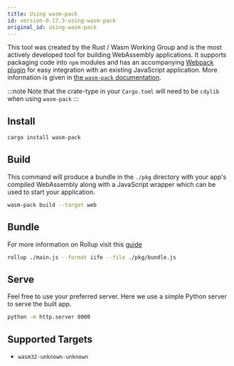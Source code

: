 ```yaml
---
title: Using wasm-pack
id: version-0.17.3-using-wasm-pack
original_id: using-wasm-pack
---
```


This tool was created by the Rust / Wasm Working Group and is the most actively developed tool for building WebAssembly applications. It supports packaging code into `npm` modules and has an accompanying [Webpack plugin](https://github.com/wasm-tool/wasm-pack-plugin) for easy integration with an existing JavaScript application. More information is given in [the `wasm-pack` documentation](https://rustwasm.github.io/docs/wasm-pack/introduction.html).

:::note
Note that the crate-type in your `Cargo.toml` will need to be `cdylib` when using `wasm-pack`
:::

## Install

```bash
cargo install wasm-pack
```

## Build

This command will produce a bundle in the `./pkg` directory with your app's compiled WebAssembly 
along with a JavaScript wrapper which can be used to start your application.

```bash
wasm-pack build --target web
```

## Bundle

For more information on Rollup visit this [guide](https://rollupjs.org/guide/en/#quick-start)

```bash
rollup ./main.js --format iife --file ./pkg/bundle.js
```

## Serve

Feel free to use your preferred server. Here we use a simple Python server to serve the built app.

```bash
python -m http.server 8000
```

## Supported Targets

* `wasm32-unknown-unknown`
